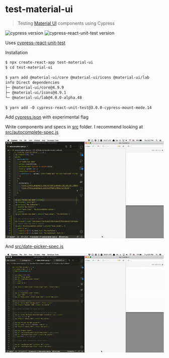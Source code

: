 # test-material-ui
> Testing [Material UI](https://material-ui.com/) components using Cypress

![cypress version](https://img.shields.io/badge/cypress-5.4.0-brightgreen) ![cypress-react-unit-test version](https://img.shields.io/badge/cypress--react--unit--test-4.16.4-brightgreen)

Uses [cypress-react-unit-test](https://github.com/bahmutov/cypress-react-unit-test)

Installation

```shell
$ npx create-react-app test-material-ui
$ cd test-material-ui

$ yarn add @material-ui/core @material-ui/icons @material-ui/lab
info Direct dependencies
├─ @material-ui/core@4.9.9
├─ @material-ui/icons@4.9.1
└─ @material-ui/lab@4.0.0-alpha.48

$ yarn add -D cypress-react-unit-test@3.0.0-cypress-mount-mode.14
```

Add [cypress.json](cypress.json) with experimental flag

Write components and specs in [src](src) folder. I recommend looking at [src/autocomplete-spec.js](src/autocomplete-spec.js)

![Autocomplete test](images/autocomplete-demo.gif)

And [src/date-picker-spec.js](src/date-picker-spec.js)

![Date and time picker](images/date-pickers-demo.gif)
